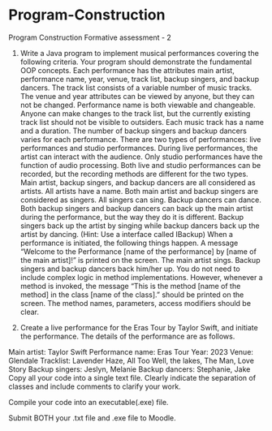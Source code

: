 # Program-Construction
Program Construction
Formative assessment - 2
1. Write a Java program to implement musical performances covering the following criteria. Your program should demonstrate the fundamental OOP concepts.
Each performance has the attributes main artist, performance name, year, venue, track list, backup singers, and backup dancers. The track list consists of a variable number of music tracks.
The venue and year attributes can be viewed by anyone, but they can not be changed.
Performance name is both viewable and changeable.
Anyone can make changes to the track list, but the currently existing track list should not be visible to outsiders.
Each music track has a name and a duration.
The number of backup singers and backup dancers varies for each performance.
There are two types of performances: live performances and studio performances.
During live performances, the artist can interact with the audience.
Only studio performances have the function of audio processing.
Both live and studio performances can be recorded, but the recording methods are different for the two types.
Main artist, backup singers, and backup dancers are all considered as artists. All artists have a name.
Both main artist and backup singers are considered as singers. All singers can sing.
Backup dancers can dance.
Both backup singers and backup dancers can back up the main artist during the performance, but the way they do it is different. Backup singers back up the artist by singing while backup dancers back up the artist by dancing.
(Hint: Use a interface called IBackup)
When a performance is initiated, the following things happen.
A message “Welcome to the Performance [name of the performance] by [name of the main artist]!” is printed on the screen.
The main artist sings. Backup singers and backup dancers back him/her up.
You do not need to include complex logic in method implementations. However, whenever a method is invoked, the message “This is the method [name of the method] in the class [name of the class].” should be printed on the screen. The method names, parameters, access modifiers should be clear.

2. Create a live performance for the Eras Tour by Taylor Swift, and initiate the performance. The details of the performance are as follows.

Main artist: Taylor Swift
Performance name: Eras Tour
Year: 2023
Venue: Glendale
Tracklist: Lavender Haze, All Too Well, the lakes, The Man, Love Story
Backup singers: Jeslyn, Melanie
Backup dancers: Stephanie, Jake
Copy all your code into a single text file. Clearly indicate the separation of classes and include comments to clarify your work.

Compile your code into an executable(.exe) file.

 Submit BOTH your .txt file and .exe file to Moodle.

